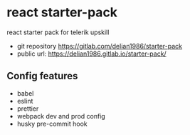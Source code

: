 # react starter-pack

react starter pack for telerik upskill

* git repository <https://gitlab.com/delian1986/starter-pack>
* public url: <https://delian1986.gitlab.io/starter-pack/>

## Config features
* babel
* eslint
* prettier
* webpack dev and prod config
* husky pre-commit hook
